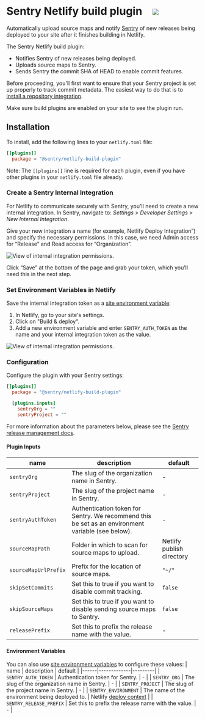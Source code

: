 # Sentry Netlify build plugin &nbsp;&nbsp;&nbsp;<a href="https://app.netlify.com/start/deploy?repository=https://github.com/getsentry/sentry-netlify-build-plugin"><img src="https://www.netlify.com/img/deploy/button.svg"></a>

Automatically upload source maps and notify [Sentry](https://sentry.io/) of new releases being deployed to your site after it finishes building in Netlify.

The Sentry Netlify build plugin:
* Notifies Sentry of new releases being deployed.
* Uploads source maps to Sentry.
* Sends Sentry the commit SHA of HEAD to enable commit features.

Before proceeding, you'll first want to ensure that your Sentry project is set up properly to track commit metadata. The easiest way to do that is to [install a repository integration](https://docs.sentry.io/workflow/releases/?platform=python#install-repo-integration).

Make sure build plugins are enabled on your site to see the plugin run.

## Installation

To install, add the following lines to your `netlify.toml` file:

```toml
[[plugins]]
  package = "@sentry/netlify-build-plugin"
```

Note: The `[[plugins]]` line is required for each plugin, even if you have other plugins in your `netlify.toml` file already.

### Create a Sentry Internal Integration
For Netlify to communicate securely with Sentry, you'll need to create a new internal integration. In Sentry, navigate to: *Settings > Developer Settings > New Internal Integration*.

Give your new integration a name (for example, Netlify Deploy Integration”) and specify the necessary permissions. In this case, we need Admin access for “Release” and Read access for “Organization”.

![View of internal integration permissions.](images/internal-integration-permissions.png)

Click “Save” at the bottom of the page and grab your token, which you’ll need this in the next step.


### Set Environment Variables in Netlify
Save the internal integration token as a [site environment variable](https://docs.netlify.com/configure-builds/environment-variables/):
1. In Netlify, go to your site's settings.
2. Click on "Build & deploy".
3. Add a new environment variable and enter `SENTRY_AUTH_TOKEN` as the name and your internal integration token as the value.

![View of internal integration permissions.](images/netlify-environment-variables.png)

### Configuration
Configure the plugin with your Sentry settings:
```toml
[[plugins]]
  package = "@sentry/netlify-build-plugin"

  [plugins.inputs]
    sentryOrg = ""
    sentryProject = ""
```

For more information about the parameters below, please see the [Sentry release management docs](https://docs.sentry.io/cli/releases/).


#### Plugin Inputs
| name | description | default |
|------|-------------|---------|
| `sentryOrg` | The slug of the organization name in Sentry. | - |
| `sentryProject` | The slug of the project name in Sentry. | - |
| `sentryAuthToken` | Authentication token for Sentry. We recommend this be set as an environment variable (see below). | - |
| `sourceMapPath` | Folder in which to scan for source maps to upload. | Netlify publish directory |
| `sourceMapUrlPrefix` | Prefix for the location of source maps. | `"~/"` |
| `skipSetCommits` | Set this to true if you want to disable commit tracking. | `false` |
| `skipSourceMaps` | Set this to true if you want to disable sending source maps to Sentry. | `false` |
| `releasePrefix` | Set this to prefix the release name with the value. | - |

#### Environment Variables

You can also use [site environment variables](https://docs.netlify.com/configure-builds/environment-variables/) to configure these values:
| name | description | default |
|------|-------------|---------|
| `SENTRY_AUTH_TOKEN` | Authentication token for Sentry. | - |
| `SENTRY_ORG` | The slug of the organization name in Sentry. | - |
| `SENTRY_PROJECT` | The slug of the project name in Sentry. | - |
| `SENTRY_ENVIRONMENT` | The name of the environment being deployed to. | Netlify [deploy context](https://docs.netlify.com/site-deploys/overview/#deploy-contexts) |
| `SENTRY_RELEASE_PREFIX` | Set this to prefix the release name with the value. | - |
